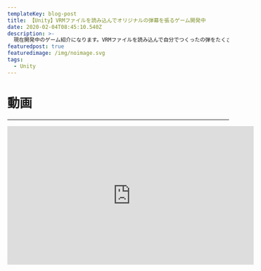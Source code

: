 ```yaml
---
templateKey: blog-post
title: 【Unity】VRMファイルを読み込んでオリジナルの弾幕を張るゲーム開発中
date: 2020-02-04T08:45:10.540Z
description: >-
  現在開発中のゲーム紹介になります。VRMファイルを読み込んで自分でつくったの弾をたくさん発射して遊ぶことができます。
featuredpost: true
featuredimage: /img/noimage.svg
tags:
  - Unity
---
```


# 動画

---

<div class = "youtube">
<iframe width="560" height="315" src="https://www.youtube.com/embed/sD6r_CZL7-g" frameborder="0" allow="accelerometer; autoplay; encrypted-media; gyroscope; picture-in-picture" allowfullscreen></iframe>
</div>
